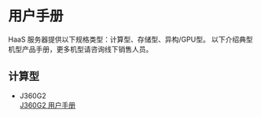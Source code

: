 # **用户手册**

HaaS 服务器提供以下规格类型：计算型、存储型、异构/GPU型。 以下介绍典型机型产品手册，更多机型请咨询线下销售人员。

## **计算型**
- J360G2  
  [J360G2 用户手册](J360G2-User-guide.md)

